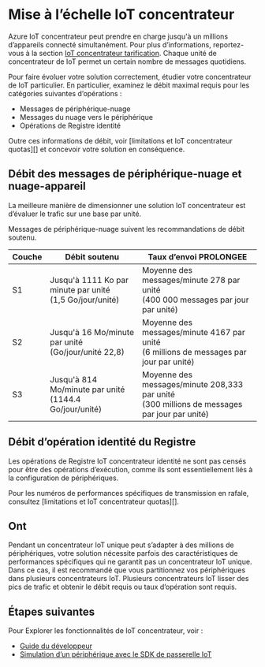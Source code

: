 <properties
 pageTitle="Concentrateur de IoT Azure mise à l’échelle | Microsoft Azure"
 description="Décrit comment mettre à l’échelle Azure IoT concentrateur."
 services="iot-hub"
 documentationCenter=""
 authors="fsautomata"
 manager="timlt"
 editor=""/>

<tags
 ms.service="iot-hub"
 ms.devlang="na"
 ms.topic="article"
 ms.tgt_pltfrm="na"
 ms.workload="na"
 ms.date="09/19/2016"
 ms.author="elioda"/>

# <a name="scaling-iot-hub"></a>Mise à l’échelle IoT concentrateur

Azure IoT concentrateur peut prendre en charge jusqu'à un millions d’appareils connecté simultanément. Pour plus d’informations, reportez-vous à la section [IoT concentrateur tarification][lnk-pricing]. Chaque unité de concentrateur de IoT permet un certain nombre de messages quotidiens.

Pour faire évoluer votre solution correctement, étudier votre concentrateur de IoT particulier. En particulier, examinez le débit maximal requis pour les catégories suivantes d’opérations :

* Messages de périphérique-nuage
* Messages du nuage vers le périphérique
* Opérations de Registre identité

Outre ces informations de débit, voir [limitations et IoT concentrateur quotas][] et concevoir votre solution en conséquence.

## <a name="device-to-cloud-and-cloud-to-device-message-throughput"></a>Débit des messages de périphérique-nuage et nuage-appareil

La meilleure manière de dimensionner une solution IoT concentrateur est d’évaluer le trafic sur une base par unité.

Messages de périphérique-nuage suivent les recommandations de débit soutenu.

| Couche | Débit soutenu | Taux d’envoi PROLONGEE |
| ---- | -------------------- | ------------------- |
| S1 | Jusqu'à 1111 Ko par minute par unité<br/>(1,5 Go/jour/unité) | Moyenne des messages/minute 278 par unité<br/>(400 000 messages par jour par unité) |
| S2 | Jusqu'à 16 Mo/minute par unité<br/>(Go/jour/unité 22,8) | Moyenne des messages/minute 4167 par unité<br/>(6 millions de messages par jour par unité) |
| S3 | Jusqu'à 814 Mo/minute par unité<br/>(1144.4 Go/jour/unité) | Moyenne des messages/minute 208,333 par unité<br/>(300 millions de messages par jour par unité) |

## <a name="identity-registry-operation-throughput"></a>Débit d’opération identité du Registre

Les opérations de Registre IoT concentrateur identité ne sont pas censés pour être des opérations d’exécution, comme ils sont essentiellement liés à la configuration de périphériques.

Pour les numéros de performances spécifiques de transmission en rafale, consultez [limitations et IoT concentrateur quotas][].

## <a name="sharding"></a>Ont

Pendant un concentrateur IoT unique peut s’adapter à des millions de périphériques, votre solution nécessite parfois des caractéristiques de performances spécifiques qui ne garantit pas un concentrateur IoT unique. Dans ce cas, il est recommandé que vous partitionnez vos périphériques dans plusieurs concentrateurs IoT. Plusieurs concentrateurs IoT lisser des pics de trafic et obtenir le débit requis ou taux d’opération sont requis.

## <a name="next-steps"></a>Étapes suivantes

Pour Explorer les fonctionnalités de IoT concentrateur, voir :

- [Guide du développeur][lnk-devguide]
- [Simulation d’un périphérique avec le SDK de passerelle IoT][lnk-gateway]

[lnk-pricing]: https://azure.microsoft.com/pricing/details/iot-hub
[Limitations et quotas de concentrateur de IoT]: iot-hub-devguide-quotas-throttling.md

[lnk-devguide]: iot-hub-devguide.md
[lnk-gateway]: iot-hub-linux-gateway-sdk-simulated-device.md
